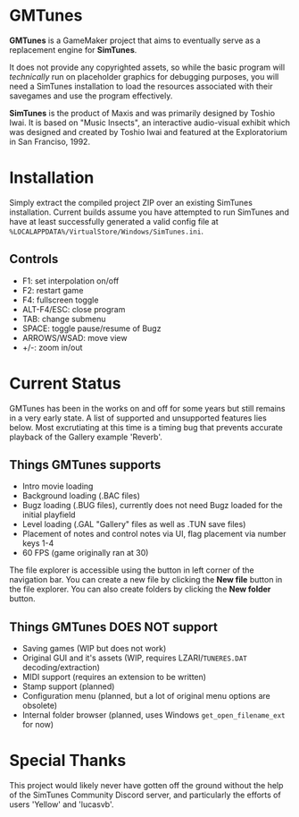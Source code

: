 # GMTunes
**GMTunes** is a GameMaker project that aims to eventually serve as a replacement engine for **SimTunes**. 

It does not provide any copyrighted assets, so while the basic program will *technically* run on placeholder graphics for debugging purposes, you will need a SimTunes installation to load the resources associated with their savegames and use the program effectively.

**SimTunes** is the product of Maxis and was primarily designed by Toshio Iwai. It is based on "Music Insects", an interactive audio-visual exhibit which was designed and created by Toshio Iwai and featured at the Exploratorium in San Franciso, 1992.

# Installation
Simply extract the compiled project ZIP over an existing SimTunes installation. Current builds assume you have attempted to run SimTunes and have at least successfully generated a valid config file at `%LOCALAPPDATA%/VirtualStore/Windows/SimTunes.ini`.

## Controls
- F1: set interpolation on/off
- F2: restart game
- F4: fullscreen toggle
- ALT-F4/ESC: close program
- TAB: change submenu
- SPACE: toggle pause/resume of Bugz
- ARROWS/WSAD: move view
- +/-: zoom in/out

# Current Status
GMTunes has been in the works on and off for some years but still remains in a very early state. A list of supported and unsupported features lies below. Most excrutiating at this time is a timing bug that prevents accurate playback of the Gallery example 'Reverb'.

## Things GMTunes supports
- Intro movie loading
- Background loading (.BAC files)
- Bugz loading (.BUG files), currently does not need Bugz loaded for the initial playfield
- Level loading (.GAL "Gallery" files as well as .TUN save files)
- Placement of notes and control notes via UI, flag placement via number keys 1-4
- 60 FPS (game originally ran at 30)

The file explorer is accessible using the button in left corner of the navigation bar. You can create a new file by clicking the **New file** button in the file explorer. You can also create folders by clicking the **New folder** button.

## Things GMTunes DOES NOT support
- Saving games (WIP but does not work)
- Original GUI and it's assets (WIP, requires LZARI/`TUNERES.DAT` decoding/extraction)
- MIDI support (requires an extension to be written)
- Stamp support (planned)
- Configuration menu (planned, but a lot of original menu options are obsolete)
- Internal folder browser (planned, uses Windows `get_open_filename_ext` for now)

# Special Thanks
This project would likely never have gotten off the ground without the help of the SimTunes Community Discord server, and particularly the efforts of users 'Yellow' and 'lucasvb'.

